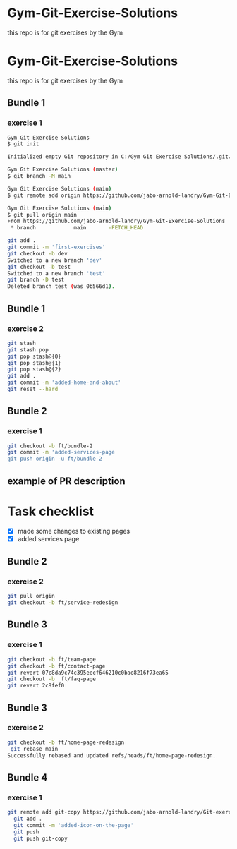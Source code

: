 # Gym-Git-Exercise-Solutions

this repo is for git exercises by the Gym

# Gym-Git-Exercise-Solutions

this repo is for git exercises by the Gym

## Bundle 1

### exercise 1

```bash
Gym Git Exercise Solutions
$ git init

Initialized empty Git repository in C:/Gym Git Exercise Solutions/.git/

Gym Git Exercise Solutions (master)
$ git branch -M main

Gym Git Exercise Solutions (main)
$ git remote add origin https://github.com/jabo-arnold-landry/Gym-Git-Exercise-Solutions.git

Gym Git Exercise Solutions (main)
$ git pull origin main
From https://github.com/jabo-arnold-landry/Gym-Git-Exercise-Solutions
 * branch            main       -FETCH_HEAD

git add .
git commit -m 'first-exercises'
git checkout -b dev
Switched to a new branch 'dev'
git checkout -b test
Switched to a new branch 'test'
git branch -D test
Deleted branch test (was 0b566d1).
```

## Bundle 1

### exercise 2

```bash
git stash
git stash pop
git pop stash@{0}
git pop stash@{1}
git pop stash@{2}
git add .
git commit -m 'added-home-and-about'
git reset --hard
```

## Bundle 2

### exercise 1

```bash
git checkout -b ft/bundle-2
git commit -m 'added-services-page
git push origin -u ft/bundle-2
```

## example of PR description

# Task checklist

- [x] made some changes to existing pages
- [x] added services page

## Bundle 2

### exercise 2

```bash
git pull origin
git checkout -b ft/service-redesign
```

## Bundle 3

### exercise 1

```bash
git checkout -b ft/team-page
git checkout -b ft/contact-page
git revert 07c8da9c74c395eecf646210c0bae8216f73ea65
git checkout -b  ft/faq-page
git revert 2c8fef0
```

## Bundle 3

### exercise 2

```bash
git checkout -b ft/home-page-redesign
 git rebase main
Successfully rebased and updated refs/heads/ft/home-page-redesign.
```
## Bundle 4

### exercise 1

```bash
git remote add git-copy https://github.com/jabo-arnold-landry/Git-exercise-copy.git
  git add .
  git commit -m 'added-icon-on-the-page'
  git push
  git push git-copy
```
